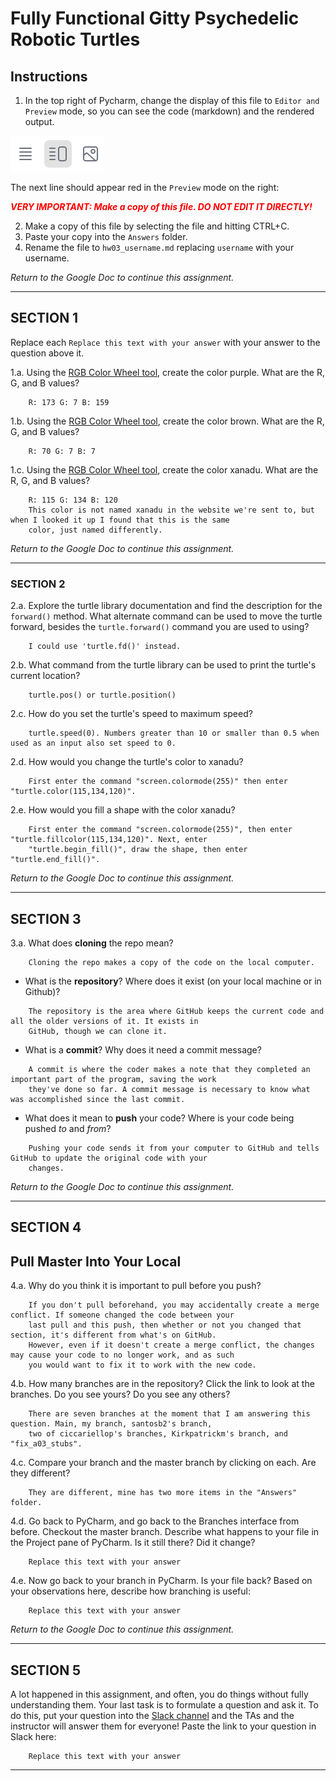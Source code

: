 # Fully Functional Gitty Psychedelic Robotic Turtles

## Instructions

1. In the top right of Pycharm, change the display of this file to 
   `Editor and Preview` mode, so you can see the code (markdown) and the rendered output. 

![Screenshot of "Editor and Preview" mode](split_mode_markdown.png)

The next line should appear red in the `Preview` mode on the right:

**_<span style="color:red">
    VERY IMPORTANT: Make a copy of this file. DO NOT EDIT IT DIRECTLY!
</span>_**

2. Make a copy of this file by selecting the file and hitting CTRL+C. 
3. Paste your copy into the `Answers` folder.
4. Rename the file to `hw03_username.md` replacing `username` with your username.

_Return to the Google Doc to continue this assignment._

---

## SECTION 1

Replace each `Replace this text with your answer` with your answer to the question above it.

1.a. Using the [RGB Color Wheel tool](https://colorspire.com/rgb-color-wheel/), create the color purple. 
     What are the R, G, and B values?

```
    R: 173 G: 7 B: 159
```

1.b. Using the [RGB Color Wheel tool](https://colorspire.com/rgb-color-wheel/), create the color brown. 
     What are the R, G, and B values? 

```
    R: 70 G: 7 B: 7
```

1.c. Using the [RGB Color Wheel tool](https://colorspire.com/rgb-color-wheel/), create the color xanadu. 
     What are the R, G, and B values?

```
    R: 115 G: 134 B: 120
    This color is not named xanadu in the website we're sent to, but when I looked it up I found that this is the same
    color, just named differently.
```

_Return to the Google Doc to continue this assignment._

---

### SECTION 2

2.a. Explore the turtle library documentation and find the description for the 
     `forward()` method. What alternate command can be used to move the turtle forward, 
     besides the `turtle.forward()` command you are used to using?

```
    I could use 'turtle.fd()' instead.
```

2.b. What command from the turtle library can be used to print the turtle's current 
   location?
   
```
    turtle.pos() or turtle.position()
```

2.c. How do you set the turtle's speed to maximum speed?
   
```
    turtle.speed(0). Numbers greater than 10 or smaller than 0.5 when used as an input also set speed to 0.
```

2.d. How would you change the turtle's color to xanadu? 

```
    First enter the command "screen.colormode(255)" then enter "turtle.color(115,134,120)".
```

2.e. How would you fill a shape with the color xanadu?

```
    First enter the command "screen.colormode(255)", then enter "turtle.fillcolor(115,134,120)". Next, enter
    "turtle.begin_fill()", draw the shape, then enter "turtle.end_fill()".
```

_Return to the Google Doc to continue this assignment._

---

## SECTION 3

3.a. What does **cloning** the repo mean?

```
    Cloning the repo makes a copy of the code on the local computer.
```


- What is the **repository**? Where does it exist (on your local machine or in Github)?

```
    The repository is the area where GitHub keeps the current code and all the older versions of it. It exists in
    GitHub, though we can clone it. 
```


- What is a **commit**? Why does it need a commit message?

```
    A commit is where the coder makes a note that they completed an important part of the program, saving the work
    they've done so far. A commit message is necessary to know what was accomplished since the last commit.
```


- What does it mean to **push** your code? Where is your code being pushed _to_ and _from_?

```
    Pushing your code sends it from your computer to GitHub and tells GitHub to update the original code with your
    changes.
```

_Return to the Google Doc to continue this assignment._

---

## SECTION 4

## Pull Master Into Your Local

4.a. Why do you think it is important to pull before you push?

```
    If you don't pull beforehand, you may accidentally create a merge conflict. If someone changed the code between your
    last pull and this push, then whether or not you changed that section, it's different from what's on GitHub.
    However, even if it doesn't create a merge conflict, the changes may cause your code to no longer work, and as such
    you would want to fix it to work with the new code.
```

4.b. How many branches are in the repository?
     Click the link to look at the branches. Do you see yours? Do you see any others? 

```
    There are seven branches at the moment that I am answering this question. Main, my branch, santosb2's branch, 
    two of ciccariellop's branches, Kirkpatrickm's branch, and "fix_a03_stubs".
```


4.c. Compare your branch and the master branch by clicking on each. Are they different?

```
    They are different, mine has two more items in the "Answers" folder.
```


4.d. Go back to PyCharm, and go back to the Branches interface from before. Checkout the 
     master branch. Describe what happens to your file in the Project pane of PyCharm. Is it still 
     there? Did it change?

```
    Replace this text with your answer
```


4.e. Now go back to your branch in PyCharm. Is your file back? Based on your observations
     here, describe how branching is useful:

```
    Replace this text with your answer
```

_Return to the Google Doc to continue this assignment._

---

## SECTION 5

A lot happened in this assignment, and often, you do things without fully understanding them. Your last task is to 
formulate a question and ask it. To do this, put your question into the [Slack channel](https://bereacs.slack.com/archives/C3QACGH8R) and the TAs and the 
instructor will answer them for everyone! Paste the link to your question in Slack here:

```
    Replace this text with your answer
```

---